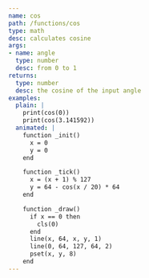 ```yaml
---
name: cos
path: /functions/cos
type: math
desc: calculates cosine
args:
- name: angle
  type: number
  desc: from 0 to 1
returns:
  type: number
  desc: the cosine of the input angle
examples:
  plain: |
    print(cos(0))
    print(cos(3.141592))
  animated: |
    function _init()
      x = 0
      y = 0
    end

    function _tick()
      x = (x + 1) % 127
      y = 64 - cos(x / 20) * 64
    end

    function _draw()
      if x == 0 then
        cls(0)
      end
      line(x, 64, x, y, 1)
      line(0, 64, 127, 64, 2)
      pset(x, y, 8)
    end
---
```


